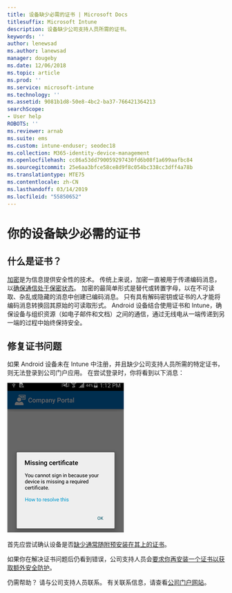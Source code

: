 ```yaml
---
title: 设备缺少必需的证书 | Microsoft Docs
titlesuffix: Microsoft Intune
description: 设备缺少公司支持人员所需的证书。
keywords: ''
author: lenewsad
ms.author: lanewsad
manager: dougeby
ms.date: 12/06/2018
ms.topic: article
ms.prod: ''
ms.service: microsoft-intune
ms.technology: ''
ms.assetid: 9081b1d8-50e8-4bc2-ba37-766421364213
searchScope:
- User help
ROBOTS: ''
ms.reviewer: arnab
ms.suite: ems
ms.custom: intune-enduser; seodec18
ms.collection: M365-identity-device-management
ms.openlocfilehash: cc86a53dd790059297430fd6b08f1a699aafbc84
ms.sourcegitcommit: 25e6aa3bfce58ce8d9f8c054bc338cc3dff4a78b
ms.translationtype: MTE75
ms.contentlocale: zh-CN
ms.lasthandoff: 03/14/2019
ms.locfileid: "55850652"
---
```

# <a name="your-device-is-missing-a-required-certificate"></a>你的设备缺少必需的证书

## <a name="whats-a-certificate"></a>什么是证书？

[加密](https://technet.microsoft.com/library/cc962030.aspx)是为信息提供安全性的技术。 传统上来说，加密一直被用于传递编码消息，以[确保通信处于保密状态](https://technet.microsoft.com/library/cc962019.aspx)。 加密的最简单形式是替代或转置字母，以在不可读取、杂乱或隐藏的消息中创建已编码消息。 只有具有解码密钥或证书的人才能将编码消息转换回其原始的可读取形式。 Android 设备结合使用证书和 Intune，确保设备与组织资源（如电子邮件和文档）之间的通信，通过无线电从一端传递到另一端的过程中始终保持安全。

## <a name="fixing-certificate-issues"></a>修复证书问题

如果 Android 设备未在 Intune 中注册，并且缺少公司支持人员所需的特定证书，则无法登录到公司门户应用。 在尝试登录时，你将看到以下消息：

![screenshot-error-message-about-missing-certificate](./media/andr-cert_install-1-cert_missing.png)

首先应尝试确认设备是否[缺少通常随附预安装在其上的证书](your-device-is-missing-a-preinstalled-certificate-android.md)。

如果你在解决证书问题后仍看到错误，公司支持人员会[要求你再安装一个证书以获取额外安全防护](your-device-is-missing-an-IT-required-certificate-android.md)。

仍需帮助？ 请与公司支持人员联系。 有关联系信息，请查看[公司门户网站](https://go.microsoft.com/fwlink/?linkid=2010980)。
